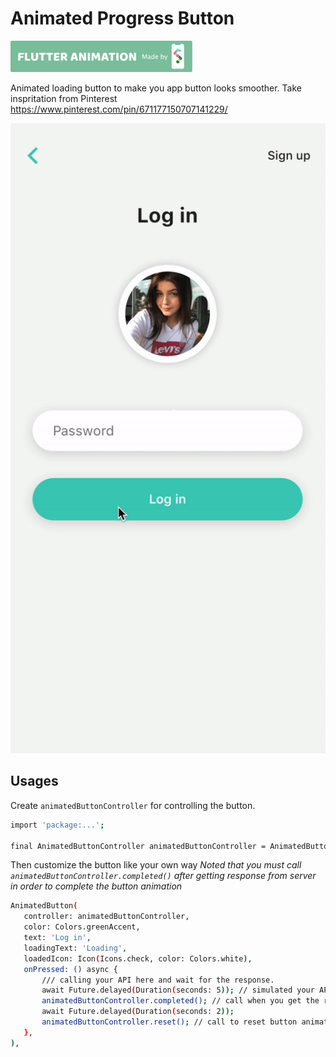 # Animated Progress Button
![Silas](silas-transinghia.png)


Animated loading button to make you app button looks smoother.
Take inspritation from Pinterest https://www.pinterest.com/pin/671177150707141229/


![alt text](illustration.gif)

## Usages

Create `animatedButtonController` for controlling the button.

```sh
import 'package:...';

final AnimatedButtonController animatedButtonController = AnimatedButtonController();
```

Then customize the button like your own way
*Noted that you must call `animatedButtonController.completed()` after getting response from server in order to complete the button animation*

 ```sh
AnimatedButton(
    controller: animatedButtonController,
    color: Colors.greenAccent,
    text: 'Log in',
    loadingText: 'Loading',
    loadedIcon: Icon(Icons.check, color: Colors.white),
    onPressed: () async {
        /// calling your API here and wait for the response.
        await Future.delayed(Duration(seconds: 5)); // simulated your API requesting time.
        animatedButtonController.completed(); // call when you get the response
        await Future.delayed(Duration(seconds: 2));
        animatedButtonController.reset(); // call to reset button animation
    },
),
```

